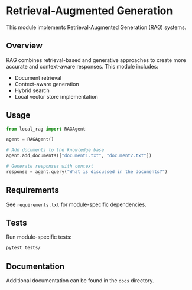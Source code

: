 # Retrieval-Augmented Generation

This module implements Retrieval-Augmented Generation (RAG) systems.

## Overview

RAG combines retrieval-based and generative approaches to create more accurate and context-aware responses. This module includes:
- Document retrieval
- Context-aware generation
- Hybrid search
- Local vector store implementation

## Usage

```python
from local_rag import RAGAgent

agent = RAGAgent()

# Add documents to the knowledge base
agent.add_documents(["document1.txt", "document2.txt"])

# Generate responses with context
response = agent.query("What is discussed in the documents?")
```

## Requirements

See `requirements.txt` for module-specific dependencies.

## Tests

Run module-specific tests:

```bash
pytest tests/
```

## Documentation

Additional documentation can be found in the `docs` directory.
